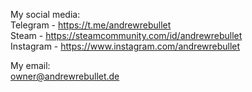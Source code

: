 My social media:  
Telegram - https://t.me/andrewrebullet  
Steam - https://steamcommunity.com/id/andrewrebullet  
Instagram - https://www.instagram.com/andrewrebullet  

My email:  
owner@andrewrebullet.de  
